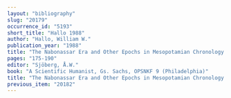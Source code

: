 ```yaml
---
layout: "bibliography"
slug: "20179"
occurrence_id: "5193"
short_title: "Hallo 1988"
author: "Hallo, William W."
publication_year: "1988"
title: "The Nabonassar Era and Other Epochs in Mesopotamian Chronology and Chronography"
pages: "175-190"
editor: "Sjöberg, Å.W."
book: "A Scientific Humanist, Gs. Sachs, OPSNKF 9 (Philadelphia)"
title: "The Nabonassar Era and Other Epochs in Mesopotamian Chronology and Chronography"
previous_item: "20182"
---
```

